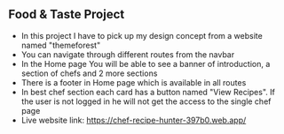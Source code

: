 ## Food & Taste Project
* In this project I have to pick up my design concept from a website named "themeforest"
* You can navigate through different routes from the navbar 
* In the Home page You will be able to see a banner of introduction, a section of chefs and 2 more sections
* There is a footer in Home page which is available in all routes
* In best chef section each card has a button named "View Recipes". If the user is not logged in he will not get the access to the single chef page
* Live website link: https://chef-recipe-hunter-397b0.web.app/